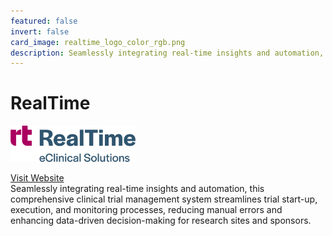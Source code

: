 ```yaml
---
featured: false
invert: false
card_image: realtime_logo_color_rgb.png
description: Seamlessly integrating real-time insights and automation, this comprehensive clinical trial management system streamlines trial start-up, execution, and monitoring processes, reducing manual errors and enhancing data-driven decision-making for research sites and sponsors.
---
```


# RealTime
<img src="realtime_logo_color_rgb.png" alt="Logo" style="max-width: 200px; height: auto;">

<a href="https://realtime-eclinical.com/2024/02/14/what-is-a-clinical-trial-management-system-ctms/">Visit Website</a>  
Seamlessly integrating real-time insights and automation, this comprehensive clinical trial management system streamlines trial start-up, execution, and monitoring processes, reducing manual errors and enhancing data-driven decision-making for research sites and sponsors.
